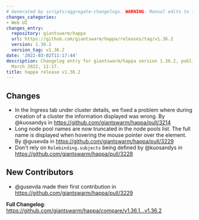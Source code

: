 ```yaml
---
# Generated by scripts/aggregate-changelogs. WARNING: Manual edits to this files will be overwritten.
changes_categories:
- Web UI
changes_entry:
  repository: giantswarm/happa
  url: https://github.com/giantswarm/happa/releases/tag/v1.36.2
  version: 1.36.2
  version_tag: v1.36.2
date: '2022-03-02T11:17:44'
description: Changelog entry for giantswarm/happa version 1.36.2, published on 02
  March 2022, 11:17.
title: happa release v1.36.2
---
```


## Changes

* In the Ingress tab under cluster details, we fixed a problem where during creation of a cluster the information displayed was wrong. By @kuosandys in https://github.com/giantswarm/happa/pull/3214
* Long node pool names are now truncated in the node pools list. The full name is displayed when hovering the mouse pointer over the element. By @gusevda in https://github.com/giantswarm/happa/pull/3229
* Don't rely on `Rolebinding.subjects` being defined by @kuosandys in https://github.com/giantswarm/happa/pull/3228

## New Contributors

* @gusevda made their first contribution in https://github.com/giantswarm/happa/pull/3229

**Full Changelog**: https://github.com/giantswarm/happa/compare/v1.36.1...v1.36.2
